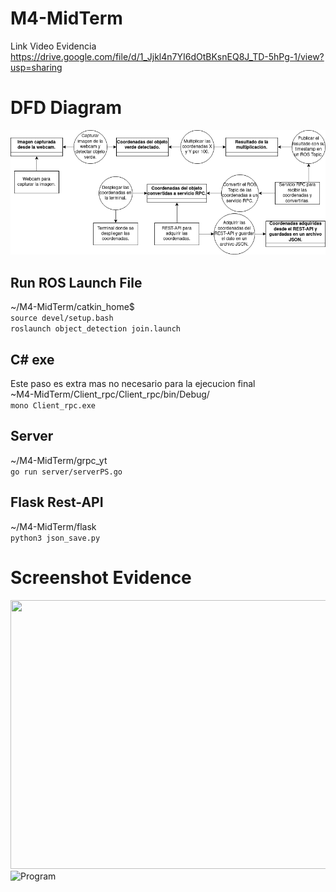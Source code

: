 # M4-MidTerm
Link Video Evidencia \
https://drive.google.com/file/d/1_Jjkl4n7YI6dOtBKsnEQ8J_TD-5hPg-1/view?usp=sharing

# DFD Diagram
![Diagram](M4-DFD.png)

## Run ROS Launch File
~/M4-MidTerm/catkin_home$ \
```source devel/setup.bash``` \
```roslaunch object_detection join.launch```

## C# exe
Este paso es extra mas no necesario para la ejecucion final \
~M4-MidTerm/Client_rpc/Client_rpc/bin/Debug/ \
```mono Client_rpc.exe```

## Server
~/M4-MidTerm/grpc_yt \
```go run server/serverPS.go```

## Flask Rest-API
~/M4-MidTerm/flask \
```python3 json_save.py```

# Screenshot Evidence
<img src="ss.png" width="800" height="430" /> \
![Program](Evidence2.png)